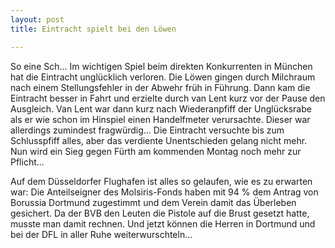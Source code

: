 ```yaml
---
layout: post
title: Eintracht spielt bei den Löwen

---
```


So eine Sch... Im wichtigen Spiel beim direkten Konkurrenten in München hat die Eintracht unglücklich verloren. Die Löwen gingen durch Milchraum nach einem Stellungsfehler in der Abwehr früh in Führung. Dann kam die Eintracht besser in Fahrt und erzielte durch van Lent kurz vor der Pause den Ausgleich. Van Lent war dann kurz nach Wiederanpfiff der Unglücksrabe als er wie schon im Hinspiel einen Handelfmeter verursachte. Dieser war allerdings zumindest fragwürdig... Die Eintracht versuchte bis zum Schlusspfiff alles, aber das verdiente Unentschieden gelang nicht mehr. Nun wird ein Sieg gegen Fürth am kommenden Montag noch mehr zur Pflicht...

Auf dem Düsseldorfer Flughafen ist alles so gelaufen, wie es zu erwarten war: Die Anteilseigner des Molsiris-Fonds haben mit 94 % dem Antrag von Borussia Dortmund zugestimmt und dem Verein damit das Überleben gesichert. Da der BVB den Leuten die Pistole auf die Brust gesetzt hatte, musste man damit rechnen. Und jetzt können die Herren in Dortmund und bei der DFL in aller Ruhe weiterwurschteln...
